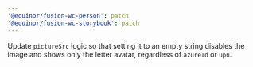 ```yaml
---
'@equinor/fusion-wc-person': patch
'@equinor/fusion-wc-storybook': patch
---
```


Update `pictureSrc` logic so that setting it to an empty string disables the image and shows only the letter avatar, regardless of `azureId` or `upn`.
